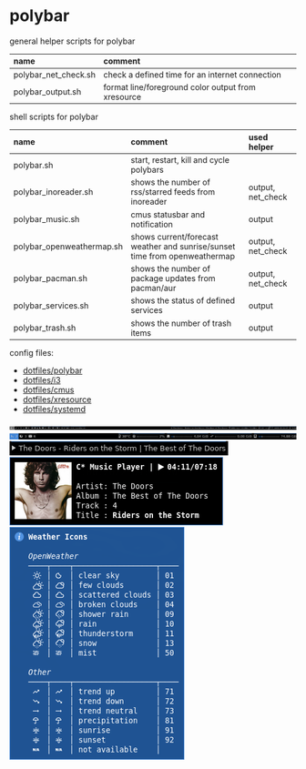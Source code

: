 # polybar

general helper scripts for polybar

| name                 | comment                                            |
| :------------------- | :------------------------------------------------- |
| polybar_net_check.sh | check a defined time for an internet connection    |
| polybar_output.sh    | format line/foreground color output from xresource |

shell scripts for polybar

| name                      | comment                                                                    | used helper       |
| :------------------------ | :------------------------------------------------------------------------- | :---------------- |
| polybar.sh                | start, restart, kill and cycle polybars                                    |                   |
| polybar_inoreader.sh      | shows the number of rss/starred feeds from inoreader                       | output, net_check |
| polybar_music.sh          | cmus statusbar and notification                                            | output            |
| polybar_openweathermap.sh | shows current/forecast weather and sunrise/sunset time from openweathermap | output, net_check |
| polybar_pacman.sh         | shows the number of package updates from pacman/aur                        | output, net_check |
| polybar_services.sh       | shows the status of defined services                                       | output            |
| polybar_trash.sh          | shows the number of trash items                                            | output            |

config files:

- [dotfiles/polybar](https://github.com/mrdotx/dotfiles/tree/master/.config/polybar)
- [dotfiles/i3](https://github.com/mrdotx/dotfiles/tree/master/.config/i3)
- [dotfiles/cmus](https://github.com/mrdotx/dotfiles/tree/master/.config/cmus)
- [dotfiles/xresource](https://github.com/mrdotx/dotfiles/tree/master/.config/X11)
- [dotfiles/systemd](https://github.com/mrdotx/dotfiles/tree/master/.config/systemd/user)

![monitor1](screenshot_monitor1.png)
![monitor2](screenshot_monitor2.png)
![cmus polybar](screenshot_cmus_polybar.png)
![cmus notify](screenshot_cmus_notify.png)
![openweathermap](screenshot_openweathermap.png)
